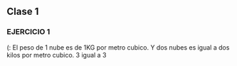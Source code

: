 ## Clase 1
### EJERCICIO 1 
(:
El peso de 1 nube es de 1KG por metro cubico. Y dos nubes es igual a dos kilos por metro cubico. 3 igual a 3
